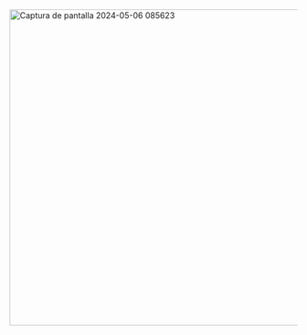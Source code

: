 <img width="554" alt="Captura de pantalla 2024-05-06 085623" src="https://github.com/saritacanosierra/hoja-de-vida/assets/127054269/cdda61bf-70df-4457-8b8a-f468766c57f3">

